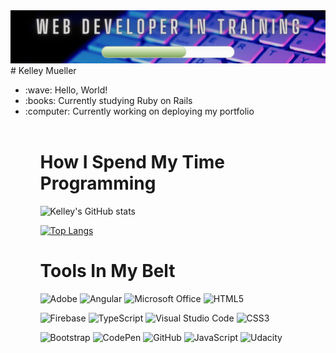 <img src = "https://github.com/KLMueller/KLMueller/blob/main/Developer-In-Training.png">
# Kelley Mueller
<ul>
  <li>:wave: Hello, World!</li>
  <li>:books: Currently studying Ruby on Rails </li>
  <li>:computer: Currently working on deploying my portfolio</li>
  <br>
<ul>

# How I Spend My Time Programming
![Kelley's GitHub stats](https://github-readme-stats.vercel.app/api?username=KLMueller&show_icons=true&theme=cobalt)

[![Top Langs](https://github-readme-stats.vercel.app/api/top-langs/?username=KLMueller&theme=cobalt)](https://github.com/KLMueller/github-readme-stats)

<!-- To Link your profile to the media buttons --> 
[1]: https://www.linkedin.com/in/kelley-mueller-374b589

# Tools In My Belt
![Adobe](https://img.shields.io/badge/adobe-%23FF0000.svg?style=for-the-badge&logo=adobe&logoColor=white)
![Angular](https://img.shields.io/badge/angular-%23DD0031.svg?style=for-the-badge&logo=angular&logoColor=white)
![Microsoft Office](https://img.shields.io/badge/Microsoft_Office-D83B01?style=for-the-badge&logo=microsoft-office&logoColor=white)
![HTML5](https://img.shields.io/badge/html5-%23E34F26.svg?style=for-the-badge&logo=html5&logoColor=white)
  
![Firebase](https://img.shields.io/badge/firebase-%23039BE5.svg?style=for-the-badge&logo=firebase)
![TypeScript](https://img.shields.io/badge/typescript-%23007ACC.svg?style=for-the-badge&logo=typescript&logoColor=white)
![Visual Studio Code](https://img.shields.io/badge/Visual%20Studio%20Code-0078d7.svg?style=for-the-badge&logo=visual-studio-code&logoColor=white)
![CSS3](https://img.shields.io/badge/css3-%231572B6.svg?style=for-the-badge&logo=css3&logoColor=white)

![Bootstrap](https://img.shields.io/badge/bootstrap-%23563D7C.svg?style=for-the-badge&logo=bootstrap&logoColor=white)
![CodePen](https://img.shields.io/badge/Codepen-000000?style=for-the-badge&logo=codepen&logoColor=white)
![GitHub](https://img.shields.io/badge/github-%23121011.svg?style=for-the-badge&logo=github&logoColor=white)
![JavaScript](https://img.shields.io/badge/javascript-%23323330.svg?style=for-the-badge&logo=javascript&logoColor=%23F7DF1E)
![Udacity](https://img.shields.io/badge/Udacity-grey?style=for-the-badge&logo=udacity&logoColor=15B8E6)




  
